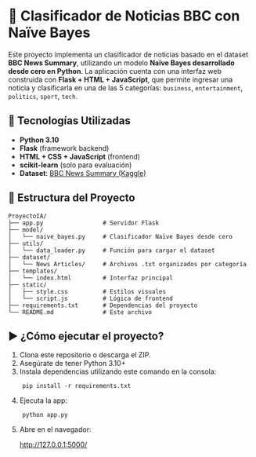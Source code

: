 # 🧠 Clasificador de Noticias BBC con Naïve Bayes

Este proyecto implementa un clasificador de noticias basado en el dataset **BBC News Summary**, utilizando un modelo **Naïve Bayes desarrollado desde cero en Python**. La aplicación cuenta con una interfaz web construida con **Flask + HTML + JavaScript**, que permite ingresar una noticia y clasificarla en una de las 5 categorías: `business`, `entertainment`, `politics`, `sport`, `tech`.


## 🚀 Tecnologías Utilizadas

- **Python 3.10**
- **Flask** (framework backend)
- **HTML + CSS + JavaScript** (frontend)
- **scikit-learn** (solo para evaluación)
- **Dataset**: [BBC News Summary (Kaggle)](https://www.kaggle.com/datasets/pariza/bbc-news-summary)


## 📁 Estructura del Proyecto
```
ProyectoIA/
├── app.py                 # Servidor Flask
├── model/
│   └── naive_bayes.py     # Clasificador Naïve Bayes desde cero
├── utils/
│   └── data_loader.py     # Función para cargar el dataset
├── dataset/
│   └── News Articles/     # Archivos .txt organizados por categoría
├── templates/
│   └── index.html         # Interfaz principal
├── static/
│   ├── style.css          # Estilos visuales
│   └── script.js          # Lógica de frontend
├── requirements.txt       # Dependencias del proyecto
└── README.md              # Este archivo
```

## ▶️ ¿Cómo ejecutar el proyecto?

1. Clona este repositorio o descarga el ZIP.
2. Asegúrate de tener Python 3.10+
3. Instala dependencias utilizando este comando en la consola:
```
    pip install -r requirements.txt
```
    
4. Ejecuta la app:
```
    python app.py
```
5. Abre en el navegador:

    http://127.0.0.1:5000/